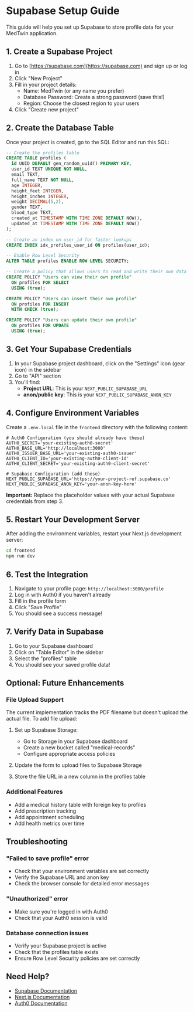 # Supabase Setup Guide

This guide will help you set up Supabase to store profile data for your MedTwin application.

## 1. Create a Supabase Project

1. Go to [https://supabase.com](https://supabase.com) and sign up or log in
2. Click "New Project"
3. Fill in your project details:
   - Name: MedTwin (or any name you prefer)
   - Database Password: Create a strong password (save this!)
   - Region: Choose the closest region to your users
4. Click "Create new project"

## 2. Create the Database Table

Once your project is created, go to the SQL Editor and run this SQL:

```sql
-- Create the profiles table
CREATE TABLE profiles (
  id UUID DEFAULT gen_random_uuid() PRIMARY KEY,
  user_id TEXT UNIQUE NOT NULL,
  email TEXT,
  full_name TEXT NOT NULL,
  age INTEGER,
  height_feet INTEGER,
  height_inches INTEGER,
  weight DECIMAL(5,2),
  gender TEXT,
  blood_type TEXT,
  created_at TIMESTAMP WITH TIME ZONE DEFAULT NOW(),
  updated_at TIMESTAMP WITH TIME ZONE DEFAULT NOW()
);

-- Create an index on user_id for faster lookups
CREATE INDEX idx_profiles_user_id ON profiles(user_id);

-- Enable Row Level Security
ALTER TABLE profiles ENABLE ROW LEVEL SECURITY;

-- Create a policy that allows users to read and write their own data
CREATE POLICY "Users can view their own profile" 
  ON profiles FOR SELECT 
  USING (true);

CREATE POLICY "Users can insert their own profile" 
  ON profiles FOR INSERT 
  WITH CHECK (true);

CREATE POLICY "Users can update their own profile" 
  ON profiles FOR UPDATE 
  USING (true);
```

## 3. Get Your Supabase Credentials

1. In your Supabase project dashboard, click on the "Settings" icon (gear icon) in the sidebar
2. Go to "API" section
3. You'll find:
   - **Project URL**: This is your `NEXT_PUBLIC_SUPABASE_URL`
   - **anon/public key**: This is your `NEXT_PUBLIC_SUPABASE_ANON_KEY`

## 4. Configure Environment Variables

Create a `.env.local` file in the `frontend` directory with the following content:

```env
# Auth0 Configuration (you should already have these)
AUTH0_SECRET='your-existing-auth0-secret'
AUTH0_BASE_URL='http://localhost:3000'
AUTH0_ISSUER_BASE_URL='your-existing-auth0-issuer'
AUTH0_CLIENT_ID='your-existing-auth0-client-id'
AUTH0_CLIENT_SECRET='your-existing-auth0-client-secret'

# Supabase Configuration (add these)
NEXT_PUBLIC_SUPABASE_URL='https://your-project-ref.supabase.co'
NEXT_PUBLIC_SUPABASE_ANON_KEY='your-anon-key-here'
```

**Important:** Replace the placeholder values with your actual Supabase credentials from step 3.

## 5. Restart Your Development Server

After adding the environment variables, restart your Next.js development server:

```bash
cd frontend
npm run dev
```

## 6. Test the Integration

1. Navigate to your profile page: `http://localhost:3000/profile`
2. Log in with Auth0 if you haven't already
3. Fill in the profile form
4. Click "Save Profile"
5. You should see a success message!

## 7. Verify Data in Supabase

1. Go to your Supabase dashboard
2. Click on "Table Editor" in the sidebar
3. Select the "profiles" table
4. You should see your saved profile data!

## Optional: Future Enhancements

### File Upload Support
The current implementation tracks the PDF filename but doesn't upload the actual file. To add file upload:

1. Set up Supabase Storage:
   - Go to Storage in your Supabase dashboard
   - Create a new bucket called "medical-records"
   - Configure appropriate access policies

2. Update the form to upload files to Supabase Storage
3. Store the file URL in a new column in the profiles table

### Additional Features
- Add a medical history table with foreign key to profiles
- Add prescription tracking
- Add appointment scheduling
- Add health metrics over time

## Troubleshooting

### "Failed to save profile" error
- Check that your environment variables are set correctly
- Verify the Supabase URL and anon key
- Check the browser console for detailed error messages

### "Unauthorized" error
- Make sure you're logged in with Auth0
- Check that your Auth0 session is valid

### Database connection issues
- Verify your Supabase project is active
- Check that the profiles table exists
- Ensure Row Level Security policies are set correctly

## Need Help?

- [Supabase Documentation](https://supabase.com/docs)
- [Next.js Documentation](https://nextjs.org/docs)
- [Auth0 Documentation](https://auth0.com/docs)
